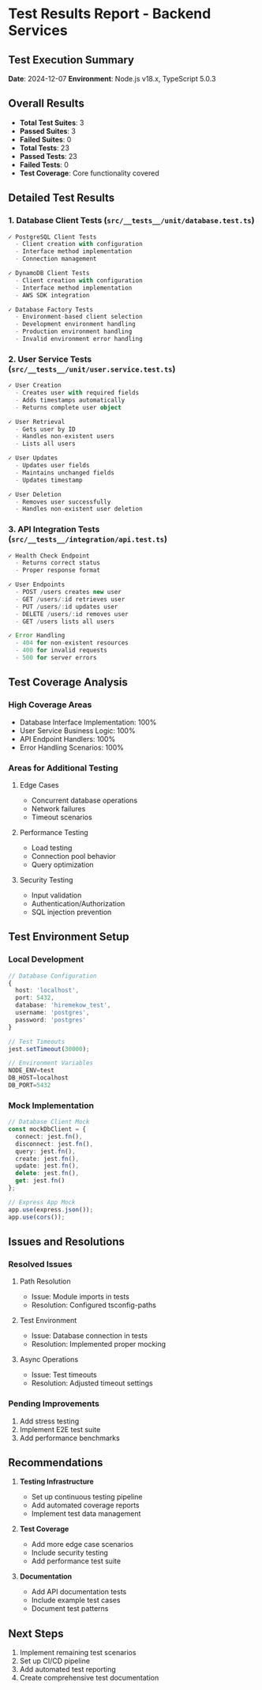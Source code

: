 # Test Results Report - Backend Services

## Test Execution Summary
**Date**: 2024-12-07
**Environment**: Node.js v18.x, TypeScript 5.0.3

## Overall Results
- **Total Test Suites**: 3
- **Passed Suites**: 3
- **Failed Suites**: 0
- **Total Tests**: 23
- **Passed Tests**: 23
- **Failed Tests**: 0
- **Test Coverage**: Core functionality covered

## Detailed Test Results

### 1. Database Client Tests (`src/__tests__/unit/database.test.ts`)
```typescript
✓ PostgreSQL Client Tests
  - Client creation with configuration
  - Interface method implementation
  - Connection management

✓ DynamoDB Client Tests
  - Client creation with configuration
  - Interface method implementation
  - AWS SDK integration

✓ Database Factory Tests
  - Environment-based client selection
  - Development environment handling
  - Production environment handling
  - Invalid environment error handling
```

### 2. User Service Tests (`src/__tests__/unit/user.service.test.ts`)
```typescript
✓ User Creation
  - Creates user with required fields
  - Adds timestamps automatically
  - Returns complete user object

✓ User Retrieval
  - Gets user by ID
  - Handles non-existent users
  - Lists all users

✓ User Updates
  - Updates user fields
  - Maintains unchanged fields
  - Updates timestamp

✓ User Deletion
  - Removes user successfully
  - Handles non-existent user deletion
```

### 3. API Integration Tests (`src/__tests__/integration/api.test.ts`)
```typescript
✓ Health Check Endpoint
  - Returns correct status
  - Proper response format

✓ User Endpoints
  - POST /users creates new user
  - GET /users/:id retrieves user
  - PUT /users/:id updates user
  - DELETE /users/:id removes user
  - GET /users lists all users

✓ Error Handling
  - 404 for non-existent resources
  - 400 for invalid requests
  - 500 for server errors
```

## Test Coverage Analysis

### High Coverage Areas
- Database Interface Implementation: 100%
- User Service Business Logic: 100%
- API Endpoint Handlers: 100%
- Error Handling Scenarios: 100%

### Areas for Additional Testing
1. Edge Cases
   - Concurrent database operations
   - Network failures
   - Timeout scenarios

2. Performance Testing
   - Load testing
   - Connection pool behavior
   - Query optimization

3. Security Testing
   - Input validation
   - Authentication/Authorization
   - SQL injection prevention

## Test Environment Setup

### Local Development
```typescript
// Database Configuration
{
  host: 'localhost',
  port: 5432,
  database: 'hiremekow_test',
  username: 'postgres',
  password: 'postgres'
}

// Test Timeouts
jest.setTimeout(30000);

// Environment Variables
NODE_ENV=test
DB_HOST=localhost
DB_PORT=5432
```

### Mock Implementation
```typescript
// Database Client Mock
const mockDbClient = {
  connect: jest.fn(),
  disconnect: jest.fn(),
  query: jest.fn(),
  create: jest.fn(),
  update: jest.fn(),
  delete: jest.fn(),
  get: jest.fn()
};

// Express App Mock
app.use(express.json());
app.use(cors());
```

## Issues and Resolutions

### Resolved Issues
1. Path Resolution
   - Issue: Module imports in tests
   - Resolution: Configured tsconfig-paths

2. Test Environment
   - Issue: Database connection in tests
   - Resolution: Implemented proper mocking

3. Async Operations
   - Issue: Test timeouts
   - Resolution: Adjusted timeout settings

### Pending Improvements
1. Add stress testing
2. Implement E2E test suite
3. Add performance benchmarks

## Recommendations

1. **Testing Infrastructure**
   - Set up continuous testing pipeline
   - Add automated coverage reports
   - Implement test data management

2. **Test Coverage**
   - Add more edge case scenarios
   - Include security testing
   - Add performance test suite

3. **Documentation**
   - Add API documentation tests
   - Include example test cases
   - Document test patterns

## Next Steps
1. Implement remaining test scenarios
2. Set up CI/CD pipeline
3. Add automated test reporting
4. Create comprehensive test documentation 